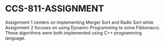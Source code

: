 # CCS-811-ASSIGNMENT
Assignment 1 centers on implementing Merger Sort and Radix Sort while Assignment 2 focuses on using Dynamic Programming to solve Fibbonacci. These algorithms were both implemented using C++ programming language.
